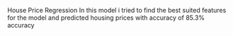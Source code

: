 House Price Regression 
In this model i tried to find the best suited features for the model and predicted housing prices with accuracy of 85.3% accuracy
